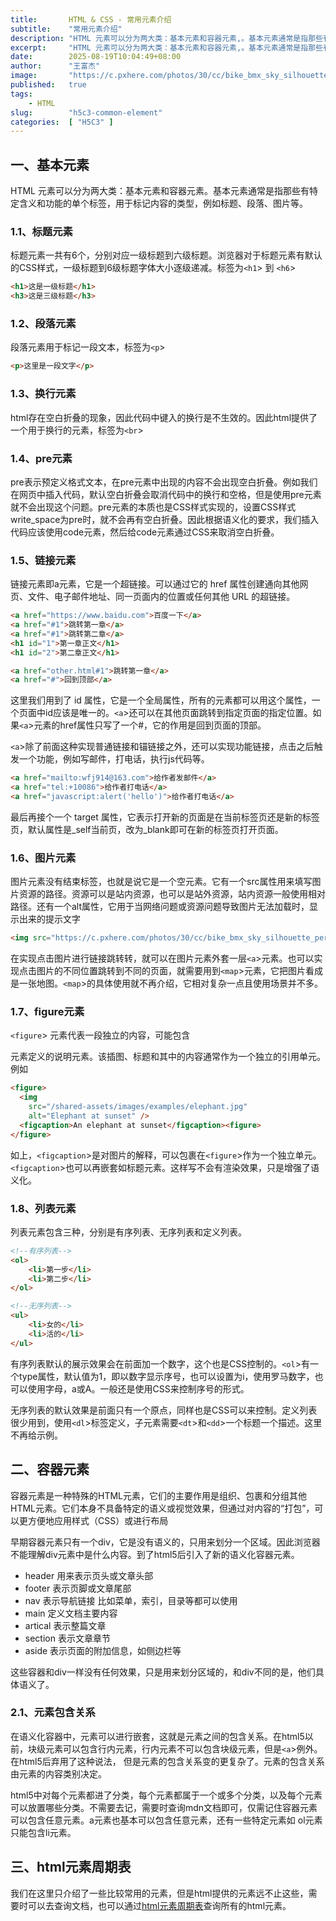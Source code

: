```yaml
---
title:       HTML & CSS - 常用元素介绍
subtitle:    "常用元素介绍"
description: "HTML 元素可以分为两大类：基本元素和容器元素,。基本元素通常是指那些有特定含义和功能的单个标签，用于标记内容的类型。容器元素是一种特殊的HTML元素，它们的主要作用是组织、包裹和分组其他HTML元素。本文将介绍一下常用的元素。"
excerpt:     "HTML 元素可以分为两大类：基本元素和容器元素,。基本元素通常是指那些有特定含义和功能的单个标签，用于标记内容的类型。容器元素是一种特殊的HTML元素，它们的主要作用是组织、包裹和分组其他HTML元素。本文将介绍一下常用的元素。"
date:        2025-08-19T10:04:49+08:00
author:      "王富杰"
image:       "https://c.pxhere.com/photos/30/cc/bike_bmx_sky_silhouette_person-38863.jpg!d"
published:   true
tags:
    - HTML
slug:        "h5c3-common-element"
categories:  [ "H5C3" ]
---
```


## 一、基本元素
HTML 元素可以分为两大类：基本元素和容器元素。基本元素通常是指那些有特定含义和功能的单个标签，用于标记内容的类型，例如标题、段落、图片等。

### 1.1、标题元素
标题元素一共有6个，分别对应一级标题到六级标题。浏览器对于标题元素有默认的CSS样式，一级标题到6级标题字体大小逐级递减。标签为`<h1`> 到 `<h6`>
```html
<h1>这是一级标题</h1>
<h3>这是三级标题</h3>
```

### 1.2、段落元素
段落元素用于标记一段文本，标签为`<p`>
```html
<p>这里是一段文字</p>
```

### 1.3、换行元素
html存在空白折叠的现象，因此代码中键入的换行是不生效的。因此html提供了一个用于换行的元素，标签为`<br`>

### 1.4、pre元素
pre表示预定义格式文本，在pre元素中出现的内容不会出现空白折叠。例如我们在网页中插入代码，默认空白折叠会取消代码中的换行和空格，但是使用pre元素就不会出现这个问题。pre元素的本质也是CSS样式实现的，设置CSS样式 write_space为pre时，就不会再有空白折叠。因此根据语义化的要求，我们插入代码应该使用code元素，然后给code元素通过CSS来取消空白折叠。

### 1.5、链接元素
链接元素即a元素，它是一个超链接。可以通过它的 href 属性创建通向其他网页、文件、电子邮件地址、同一页面内的位置或任何其他 URL 的超链接。
```html
<a href="https://www.baidu.com">百度一下</a>
<a href="#1">跳转第一章</a>
<a href="#1">跳转第二章</a>
<h1 id="1">第一章正文</h1>
<h1 id="2">第二章正文</h1>

<a href="other.html#1">跳转第一章</a>
<a href="#">回到顶部</a>
```
这里我们用到了 id 属性，它是一个全局属性，所有的元素都可以用这个属性，一个页面中id应该是唯一的。`<a`>还可以在其他页面跳转到指定页面的指定位置。如果`<a`>元素的href属性只写了一个#，它的作用是回到页面的顶部。

`<a`>除了前面这种实现普通链接和锚链接之外，还可以实现功能链接，点击之后触发一个功能，例如写邮件，打电话，执行js代码等。
```html
<a href="mailto:wfj914@163.com">给作者发邮件</a>
<a href="tel:+10086">给作者打电话</a>
<a href="javascript:alert('hello')">给作者打电话</a>
```
最后再接个一个 target 属性，它表示打开新的页面是在当前标签页还是新的标签页，默认属性是_self当前页，改为_blank即可在新的标签页打开页面。


### 1.6、图片元素
图片元素没有结束标签，也就是说它是一个空元素。它有一个src属性用来填写图片资源的路径。资源可以是站内资源，也可以是站外资源，站内资源一般使用相对路径。还有一个alt属性，它用于当网络问题或资源问题导致图片无法加载时，显示出来的提示文字
```html
<img src="https://c.pxhere.com/photos/30/cc/bike_bmx_sky_silhouette_person-38863.jpg!d" alt="图片加载失败">
```
在实现点击图片进行链接跳转转，就可以在图片元素外套一层`<a`>元素。也可以实现点击图片的不同位置跳转到不同的页面，就需要用到`<map`>元素，它把图片看成是一张地图。`<map`>的具体使用就不再介绍，它相对复杂一点且使用场景并不多。


### 1.7、figure元素
`<figure`> 元素代表一段独立的内容，可能包含 <figcaption> 元素定义的说明元素。该插图、标题和其中的内容通常作为一个独立的引用单元。 例如
```html
<figure>
  <img
    src="/shared-assets/images/examples/elephant.jpg"
    alt="Elephant at sunset" />
  <figcaption>An elephant at sunset</figcaption><figure>
</figure>
```
如上，`<figcaption`>是对图片的解释，可以包裹在`<figure`>作为一个独立单元。`<figcaption`>也可以再嵌套如标题元素。这样写不会有渲染效果，只是增强了语义化。


### 1.8、列表元素
列表元素包含三种，分别是有序列表、无序列表和定义列表。
```html
<!--有序列表-->
<ol>
    <li>第一步</li>
    <li>第二步</li>
</ol>

<!--无序列表-->
<ul>
    <li>女的</li>
    <li>活的</li>
</ul>
```
有序列表默认的展示效果会在前面加一个数字，这个也是CSS控制的。`<ol`>有一个type属性，默认值为1，即以数字显示序号，也可以设置为i，使用罗马数字，也可以使用字母，a或A。一般还是使用CSS来控制序号的形式。

无序列表的默认效果是前面只有一个原点，同样也是CSS可以来控制。定义列表很少用到，使用`<dl`>标签定义，子元素需要`<dt`>和`<dd`>一个标题一个描述。这里不再给示例。


## 二、容器元素
容器元素是一种特殊的HTML元素，它们的主要作用是组织、包裹和分组其他HTML元素。它们本身不具备特定的语义或视觉效果，但通过对内容的“打包”，可以更方便地应用样式（CSS）或进行布局

早期容器元素只有一个div，它是没有语义的，只用来划分一个区域。因此浏览器不能理解div元素中是什么内容。到了html5后引入了新的语义化容器元素。
* header 用来表示页头或文章头部
* footer 表示页脚或文章尾部
* nav 表示导航链接 比如菜单，索引，目录等都可以使用
* main 定义文档主要内容
* artical 表示整篇文章
* section 表示文章章节
* aside 表示页面的附加信息，如侧边栏等

这些容器和div一样没有任何效果，只是用来划分区域的，和div不同的是，他们具体语义了。


### 2.1、元素包含关系
在语义化容器中，元素可以进行嵌套，这就是元素之间的包含关系。在html5以前，块级元素可以包含行内元素，行内元素不可以包含块级元素，但是`<a`>例外。在html5后弃用了这种说法，
但是元素的包含关系变的更复杂了。元素的包含关系由元素的内容类别决定。

html5中对每个元素都进了分类，每个元素都属于一个或多个分类，以及每个元素可以放置哪些分类。不需要去记，需要时查询mdn文档即可，仅需记住容器元素可以包含任意元素。a元素也基本可以包含任意元素，还有一些特定元素如 ol元素只能包含li元素。


## 三、html元素周期表
我们在这里只介绍了一些比较常用的元素，但是html提供的元素远不止这些，需要时可以去查询文档，也可以通过[html元素周期表](https://www.xuanfengge.com/funny/html5/element/)查询所有的html元素。